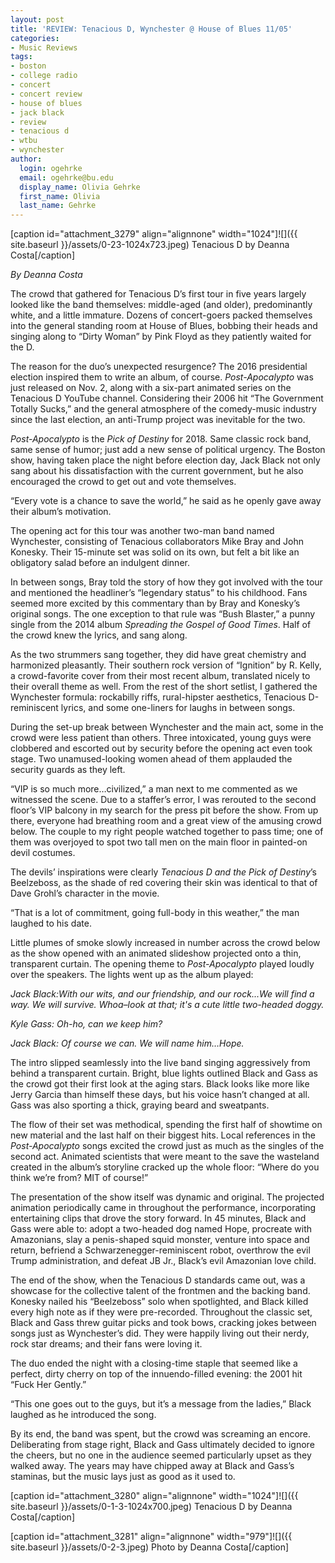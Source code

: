 ```yaml
---
layout: post
title: 'REVIEW: Tenacious D, Wynchester @ House of Blues 11/05'
categories:
- Music Reviews
tags:
- boston
- college radio
- concert
- concert review
- house of blues
- jack black
- review
- tenacious d
- wtbu
- wynchester
author:
  login: ogehrke
  email: ogehrke@bu.edu
  display_name: Olivia Gehrke
  first_name: Olivia
  last_name: Gehrke
---
```

\[caption id="attachment\_3279" align="alignnone" width="1024"\]![]({{ site.baseurl }}/assets/0-23-1024x723.jpeg) Tenacious D by Deanna Costa\[/caption\]

_By Deanna Costa_

The crowd that gathered for Tenacious D’s first tour in five years largely looked like the band themselves: middle-aged (and older), predominantly white, and a little immature. Dozens of concert-goers packed themselves into the general standing room at House of Blues, bobbing their heads and singing along to “Dirty Woman” by Pink Floyd as they patiently waited for the D.

The reason for the duo’s unexpected resurgence? The 2016 presidential election inspired them to write an album, of course. _Post-Apocalypto_ was just released on Nov. 2, along with a six-part animated series on the Tenacious D YouTube channel. Considering their 2006 hit “The Government Totally Sucks,” and the general atmosphere of the comedy-music industry since the last election, an anti-Trump project was inevitable for the two.

_Post-Apocalypto_ is the _Pick of Destiny_ for 2018. Same classic rock band, same sense of humor; just add a new sense of political urgency. The Boston show, having taken place the night before election day, Jack Black not only sang about his dissatisfaction with the current government, but he also encouraged the crowd to get out and vote themselves.

“Every vote is a chance to save the world,” he said as he openly gave away their album’s motivation.

The opening act for this tour was another two-man band named Wynchester, consisting of Tenacious collaborators Mike Bray and John Konesky. Their 15-minute set was solid on its own, but felt a bit like an obligatory salad before an indulgent dinner.

In between songs, Bray told the story of how they got involved with the tour and mentioned the headliner’s “legendary status” to his childhood. Fans seemed more excited by this commentary than by Bray and Konesky’s original songs. The one exception to that rule was “Bush Blaster,” a punny single from the 2014 album _Spreading the Gospel of Good Times_. Half of the crowd knew the lyrics, and sang along.

As the two strummers sang together, they did have great chemistry and harmonized pleasantly. Their southern rock version of “Ignition” by R. Kelly, a crowd-favorite cover from their most recent album, translated nicely to their overall theme as well. From the rest of the short setlist, I gathered the Wynchester formula: rockabilly riffs, rural-hipster aesthetics, Tenacious D-reminiscent lyrics, and some one-liners for laughs in between songs.

During the set-up break between Wynchester and the main act, some in the crowd were less patient than others. Three intoxicated, young guys were clobbered and escorted out by security before the opening act even took stage. Two unamused-looking women ahead of them applauded the security guards as they left.

“VIP is so much more…civilized,” a man next to me commented as we witnessed the scene. Due to a staffer’s error, I was rerouted to the second floor’s VIP balcony in my search for the press pit before the show. From up there, everyone had breathing room and a great view of the amusing crowd below. The couple to my right people watched together to pass time; one of them was overjoyed to spot two tall men on the main floor in painted-on devil costumes.

The devils’ inspirations were clearly _Tenacious D and the Pick of Destiny_’s Beelzeboss, as the shade of red covering their skin was identical to that of Dave Grohl’s character in the movie.

“That is a lot of commitment, going full-body in this weather,” the man laughed to his date.

Little plumes of smoke slowly increased in number across the crowd below as the show opened with an animated slideshow projected onto a thin, transparent curtain. The opening theme to _Post-Apocalypto_ played loudly over the speakers. The lights went up as the album played:

_Jack Black:With our wits, and our friendship, and our rock...We will find a way. We will survive. Whoa–look at that; it's a cute little two-headed doggy._

_Kyle Gass: Oh-ho, can we keep him?_

_Jack Black: Of course we can. We will name him…Hope._

The intro slipped seamlessly into the live band singing aggressively from behind a transparent curtain. Bright, blue lights outlined Black and Gass as the crowd got their first look at the aging stars. Black looks like more like Jerry Garcia than himself these days, but his voice hasn’t changed at all. Gass was also sporting a thick, graying beard and sweatpants.

The flow of their set was methodical, spending the first half of showtime on new material and the last half on their biggest hits. Local references in the _Post-Apocalypto_ songs excited the crowd just as much as the singles of the second act. Animated scientists that were meant to the save the wasteland created in the album’s storyline cracked up the whole floor: “Where do you think we’re from? MIT of course!”

The presentation of the show itself was dynamic and original. The projected animation periodically came in throughout the performance, incorporating entertaining clips that drove the story forward. In 45 minutes, Black and Gass were able to: adopt a two-headed dog named Hope, procreate with Amazonians, slay a penis-shaped squid monster, venture into space and return, befriend a Schwarzenegger-reminiscent robot, overthrow the evil Trump administration, and defeat JB Jr., Black’s evil Amazonian love child.

The end of the show, when the Tenacious D standards came out, was a showcase for the collective talent of the frontmen and the backing band. Konesky nailed his “Beelzeboss” solo when spotlighted, and Black killed every high note as if they were pre-recorded. Throughout the classic set, Black and Gass threw guitar picks and took bows, cracking jokes between songs just as Wynchester’s did. They were happily living out their nerdy, rock star dreams; and their fans were loving it.

The duo ended the night with a closing-time staple that seemed like a perfect, dirty cherry on top of the innuendo-filled evening: the 2001 hit “Fuck Her Gently.”

“This one goes out to the guys, but it’s a message from the ladies,” Black laughed as he introduced the song.

By its end, the band was spent, but the crowd was screaming an encore. Deliberating from stage right, Black and Gass ultimately decided to ignore the cheers, but no one in the audience seemed particularly upset as they walked away. The years may have chipped away at Black and Gass’s staminas, but the music lays just as good as it used to.

\[caption id="attachment\_3280" align="alignnone" width="1024"\]![]({{ site.baseurl }}/assets/0-1-3-1024x700.jpeg) Tenacious D by Deanna Costa\[/caption\]

\[caption id="attachment\_3281" align="alignnone" width="979"\]![]({{ site.baseurl }}/assets/0-2-3.jpeg) Photo by Deanna Costa\[/caption\]